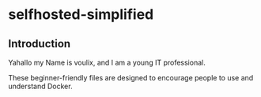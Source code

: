 # selfhosted-simplified
## Introduction

Yahallo my Name is voulix, and I am a young IT professional.

These beginner-friendly files are designed to encourage people to use and understand Docker.